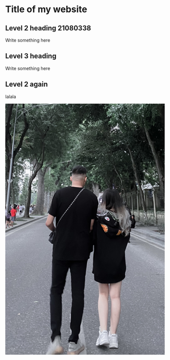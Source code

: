 # Title of my website

## Level 2 heading 21080338
Write something here

## Level 3 heading
Write something here

## Level 2 again
lalala

![](images/IMG_3377_jpg.jpg)
